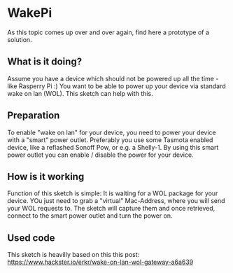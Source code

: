 # WakePi
As this topic comes up over and over again, find here a prototype of a solution.

## What is it doing?

Assume you have a device which should not be powered up all the time - like Rasperry Pi :)
You want to be able to power up your device via standard wake on lan (WOL).
This sketch can help with this.

## Preparation

To enable "wake on lan" for your device, you need to power your device with a "smart" power outlet. 
Preferably you use some Tasmota enabled device, like a reflashed Sonoff Pow, or e.g. a Shelly-1.
By using this smart power outlet you can enable / disable the power for your device.

## How is it working

Function of this sketch is simple:
It is waiting for a WOL package for your device. YOu just need to grab a "virtual" Mac-Address, 
where you will send your WOL requests to. The sketch will capture them and once retrieved, connect 
to the smart power outlet and turn the power on.

## Used code
This sketch is heavilly based on this this post:
https://www.hackster.io/erkr/wake-on-lan-wol-gateway-a6a639

